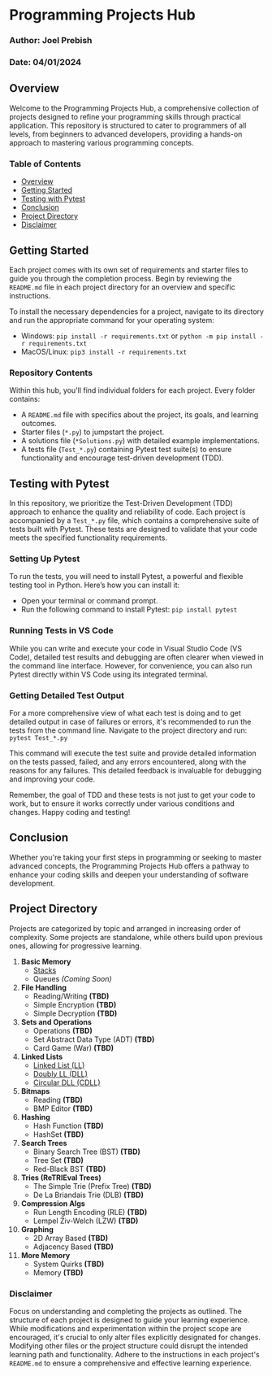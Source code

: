# Programming Projects Hub

### Author: Joel Prebish  
### Date: 04/01/2024

## Overview

Welcome to the Programming Projects Hub, a comprehensive collection of projects designed to refine your programming skills through practical application. This repository is structured to cater to programmers of all levels, from beginners to advanced developers, providing a hands-on approach to mastering various programming concepts.

### Table of Contents

- [Overview](#overview)
- [Getting Started](#getting-started)
- [Testing with Pytest](#testing-with-pytest)
- [Conclusion](#conclusion)
- [Project Directory](#project-directory)
- [Disclaimer](#disclaimer)

## Getting Started

Each project comes with its own set of requirements and starter files to guide you through the completion process. Begin by reviewing the `README.md` file in each project directory for an overview and specific instructions.

To install the necessary dependencies for a project, navigate to its directory and run the appropriate command for your operating system:

- Windows: `pip install -r requirements.txt` or `python -m pip install -r requirements.txt`
- MacOS/Linux: `pip3 install -r requirements.txt`

### Repository Contents

Within this hub, you'll find individual folders for each project. Every folder contains:
- A `README.md` file with specifics about the project, its goals, and learning outcomes.
- Starter files (`*.py`) to jumpstart the project.
- A solutions file (`*Solutions.py`) with detailed example implementations.
- A tests file (`Test_*.py`) containing Pytest test suite(s) to ensure functionality and encourage test-driven development (TDD).

## Testing with Pytest

In this repository, we prioritize the Test-Driven Development (TDD) approach to enhance the quality and reliability of code. Each project is accompanied by a `Test_*.py` file, which contains a comprehensive suite of tests built with Pytest. These tests are designed to validate that your code meets the specified functionality requirements.

### Setting Up Pytest

To run the tests, you will need to install Pytest, a powerful and flexible testing tool in Python. Here’s how you can install it:

- Open your terminal or command prompt.
- Run the following command to install Pytest: `pip install pytest`

### Running Tests in VS Code

While you can write and execute your code in Visual Studio Code (VS Code), detailed test results and debugging are often clearer when viewed in the command line interface. However, for convenience, you can also run Pytest directly within VS Code using its integrated terminal.

### Getting Detailed Test Output

For a more comprehensive view of what each test is doing and to get detailed output in case of failures or errors, it's recommended to run the tests from the command line. Navigate to the project directory and run: `pytest Test_*.py`

This command will execute the test suite and provide detailed information on the tests passed, failed, and any errors encountered, along with the reasons for any failures. This detailed feedback is invaluable for debugging and improving your code.

Remember, the goal of TDD and these tests is not just to get your code to work, but to ensure it works correctly under various conditions and changes. Happy coding and testing!

## Conclusion

Whether you're taking your first steps in programming or seeking to master advanced concepts, the Programming Projects Hub offers a pathway to enhance your coding skills and deepen your understanding of software development.

## Project Directory

Projects are categorized by topic and arranged in increasing order of complexity. Some projects are standalone, while others build upon previous ones, allowing for progressive learning.

1. **Basic Memory**
    - [Stacks](./Basic%20Memory/Stacks/README.md)
    - Queues _(Coming Soon)_
2. **File Handling**
    - Reading/Writing **(TBD)**
    - Simple Encryption **(TBD)**
    - Simple Decryption **(TBD)**
3. **Sets and Operations**
    - Operations **(TBD)**
    - Set Abstract Data Type (ADT) **(TBD)**
    - Card Game (War) **(TBD)**
4. **Linked Lists**
    - [Linked List (LL)](./Linked%20Lists/LinkedList/README.md)
    - [Doubly LL (DLL)](./Linked%20Lists/DoublyLL/README.md)
    - [Circular DLL (CDLL)](./Linked%20Lists/CircularDLL/README.md)
5. **Bitmaps**
    - Reading **(TBD)**
    - BMP Editor **(TBD)**
6. **Hashing**
    - Hash Function **(TBD)**
    - HashSet **(TBD)**
7. **Search Trees**
    - Binary Search Tree (BST) **(TBD)**
    - Tree Set **(TBD)**
    - Red-Black BST **(TBD)**
8. **Tries (ReTRIEval Trees)**
    - The Simple Trie (Prefix Tree) **(TBD)**
    - De La Briandais Trie (DLB) **(TBD)**
9. **Compression Algs**
    - Run Length Encoding (RLE) **(TBD)**
    - Lempel Ziv-Welch (LZW) **(TBD)**
10. **Graphing**
    - 2D Array Based **(TBD)**
    - Adjacency Based **(TBD)**
11. **More Memory**
    - System Quirks **(TBD)**
    - Memory **(TBD)**

### Disclaimer

Focus on understanding and completing the projects as outlined. The structure of each project is designed to guide your learning experience. While modifications and experimentation within the project scope are encouraged, it's crucial to only alter files explicitly designated for changes. Modifying other files or the project structure could disrupt the intended learning path and functionality. Adhere to the instructions in each project's `README.md` to ensure a comprehensive and effective learning experience.

